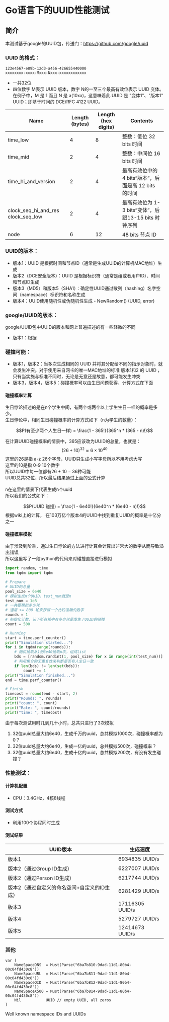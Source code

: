 # Go语言下的UUID性能测试
## 简介
本测试基于google的UUID包，传送门：https://github.com/google/uuid

### UUID 的格式：
```
123e4567-e89b-12d3-a456-426655440000
xxxxxxxx-xxxx-Mxxx-Nxxx-xxxxxxxxxxxx
```
* 一共32位
* 四位数字 M表示 UUID 版本，数字 N的一至三个最高有效位表示 UUID 变体。在例子中，M 是 1 而且 N 是 a(10xx)，这意味着此 UUID 是 "变体1"、"版本1" UUID；即基于时间的 DCE/RFC 4122 UUID。

|Name|Length (bytes)|Length (hex digits)|Contents|
|---|---|---|---|
|time_low|4|8|整数：低位 32 bits 时间|
|time_mid|2|4|整数：中间位 16 bits 时间|
|time_hi_and_version|2|4|最高有效位中的 4 bits“版本”，后面是高 12 bits 的时间|
|clock_seq_hi_and_res clock_seq_low|2|4|最高有效位为 1-3 bits“变体”，后跟13-15 bits 时钟序列|
|node|6|12|48 bits 节点 ID|

### UUID的版本：
* 版本1：UUID 是根据时间和节点ID（通常是生成UUID的计算机MAC地址）生成
* 版本2（DCE安全版本）：UUID 是根据标识符（通常是组或者用户ID）、时间和节点ID生成
* 版本3（MD5）和版本5（SHA1）：确定性UUID通过散列（hashing）名字空间（namespace）标识符和名称生成
* 版本4：UUID使用随机性或伪随机性生成 - NewRandom() (UUID, error)

### google/UUID的版本：
google/UUID包中UUID的版本和网上普遍描述的有一些轻微的不同
* 版本1：根据

### 碰撞可能：
* 版本1，版本2：当多次生成相同的 UUID 并将其分配给不同的指示对象时，就会发生冲突。对于使用来自网卡的唯一MAC地址的标准 版本1和2 的 UUID ，只有当实施与标准不同时，无论是无意还是故意，都可能发生冲突
* 版本3，版本4，版本5：碰撞概率可以由生日问题获得，计算方式在下面

#### 碰撞概率计算
生日悖论描述的是在n个学生中间，有两个或两个以上学生生日一样的概率是多少。<br>
生日悖论中，相同生日碰撞概率的计算方式如下（n为学生的数量）：

$$P(有至少两个人生日一样) = \frac{1 - 365!}{365^n * (365 - n)!}$$

在计算UUID碰撞概率的情景中，365应该改为UUID的总量，也就是：
$$ (26 + 10)^{32} \approx 6 \times 10^{40}$$
这里的26是指 a-z 26个字母，UUID只生成小写字母所以不用考虑大写<br>
这里的10是指 0-9 10个数字<br>
所以UUID中每一位都有26 + 10 = 36种可能<br>
UUID总共32位，所以最后结果通过上面的公式计算<br>
<br>
n在这里的情景下代表生成n个uuid<br>
所以我们的公式如下：

$$P(UUID 碰撞) = \frac{1 - 6e40!}{6e40^n * (6e40 - n)!}$$
根据wiki上的计算， 在103万亿个版本4的UUID中找到重复UUID的概率是十亿分之一 

#### 碰撞概率模拟
由于涉及到阶乘，通过生日悖论的方法进行计算会计算出非常大的数字从而导致溢出错误<br>
所以这里写了一段python的代码来对碰撞直接进行模拟

```python
import random, time
from tqdm import tqdm

# Prepare
# UUID的总量
pool_size = 6e40
# 模拟生成n个UUID，test_num就是n
test_num = 1e8
# 一共要模拟多少轮
# 通常 >= 800 轮来获得一个比较准确的数字
rounds = 1
# 初始化计数，记下所有轮中有多少轮是发生了UUID的碰撞
count = 500

# Running
start = time.perf_counter()
print("Simulation started...")
for i in tqdm(range(rounds)):
    # 随机抽取从1到6e40抽取n次，组成list
    bds = [random.randint(1, pool_size) for x in range(int(test_num))]
    # 利用集合的无重复性来判断是否有人生日一致
    if len(bds) != len(set(bds)):
        count += 1
print("Simulation finished...")
end = time.perf_counter()

# Finish
timecost = round(end - start, 2)
print("Rounds: ", rounds)
print("count: ", count)
print("Rate: ", count/rounds)
print("time: ", timecost)
```

由于每次测试用时几到几十小时，总共只进行了3次模拟
1. 32位uuid总量大约6e40，生成千万的uuid，总共模拟1000次，碰撞概率都为0？
2. 32位uuid总量大约6e40，生成一亿的uuid，总共模拟500次，碰撞概率？
3. 32位uuid总量大约6e40，生成十亿的uuid，总共模拟200次，有没有发生碰撞？
<!-- 4. 32位uuid总量大约6e40，生成百亿的uuid，总共模拟100次，有没有发生碰撞？
1. 32位uuid总量大约6e40，生成千亿的uuid，总共模拟100次，有没有发生碰撞？ -->

### 性能测试：
#### 计算机配置
* CPU：3.4GHz，4核8线程

#### 测试方式
* 利用100个协程同时生成

#### 测试结果

|UUID版本|生成速度|
|-----|-----|
|版本1|6934835 UUID/s|
|版本2（通过Group ID生成）|6227007 UUID/s|
|版本2（通过Person ID生成）|6217744 UUID/s|
|版本2（通过自定义的命名空间+自定义的ID生成）|6281429 UUID/s|
|版本3|17116305 UUID/s|
|版本4|5279727 UUID/s|
|版本5|12414673 UUID/s|

### 其他
```
var (
    NameSpaceDNS  = Must(Parse("6ba7b810-9dad-11d1-80b4-00c04fd430c8"))
    NameSpaceURL  = Must(Parse("6ba7b811-9dad-11d1-80b4-00c04fd430c8"))
    NameSpaceOID  = Must(Parse("6ba7b812-9dad-11d1-80b4-00c04fd430c8"))
    NameSpaceX500 = Must(Parse("6ba7b814-9dad-11d1-80b4-00c04fd430c8"))
    Nil           UUID // empty UUID, all zeros
)
```
Well known namespace IDs and UUIDs
